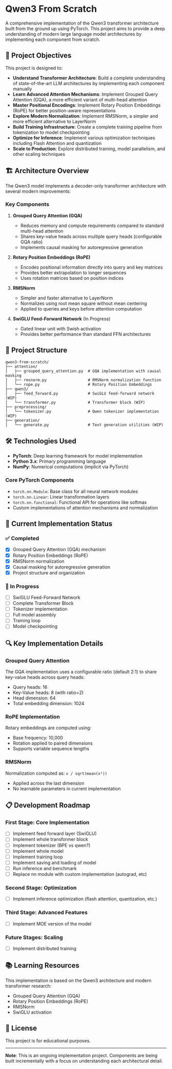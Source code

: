 # Qwen3 From Scratch

A comprehensive implementation of the Qwen3 transformer architecture built from the ground up using PyTorch. This project aims to provide a deep understanding of modern large language model architectures by implementing each component from scratch.

## 🎯 Project Objectives

This project is designed to:

- **Understand Transformer Architecture**: Build a complete understanding of state-of-the-art LLM architectures by implementing each component manually
- **Learn Advanced Attention Mechanisms**: Implement Grouped Query Attention (GQA), a more efficient variant of multi-head attention
- **Master Positional Encodings**: Implement Rotary Position Embeddings (RoPE) for better position-aware representations
- **Explore Modern Normalization**: Implement RMSNorm, a simpler and more efficient alternative to LayerNorm
- **Build Training Infrastructure**: Create a complete training pipeline from tokenization to model checkpointing
- **Optimize for Inference**: Implement various optimization techniques including Flash Attention and quantization
- **Scale to Production**: Explore distributed training, model parallelism, and other scaling techniques

## 🏗️ Architecture Overview

The Qwen3 model implements a decoder-only transformer architecture with several modern improvements:

### Key Components

1. **Grouped Query Attention (GQA)**
   - Reduces memory and compute requirements compared to standard multi-head attention
   - Shares key-value heads across multiple query heads (configurable GQA ratio)
   - Implements causal masking for autoregressive generation

2. **Rotary Position Embeddings (RoPE)**
   - Encodes positional information directly into query and key matrices
   - Provides better extrapolation to longer sequences
   - Uses rotation matrices based on position indices

3. **RMSNorm**
   - Simpler and faster alternative to LayerNorm
   - Normalizes using root mean square without mean centering
   - Applied to queries and keys before attention computation

4. **SwiGLU Feed-Forward Network** (In Progress)
   - Gated linear unit with Swish activation
   - Provides better performance than standard FFN architectures

## 📁 Project Structure

```
qwen3-from-scratch/
├── attention/
│   ├── grouped_query_attention.py  # GQA implementation with causal masking
│   ├── rmsnorm.py                  # RMSNorm normalization function
│   └── rope.py                     # Rotary Position Embeddings
├── qwen3/
│   ├── feed_forward.py             # SwiGLU feed-forward network (WIP)
│   └── transformer.py              # Transformer block (WIP)
├── preprocessing/
│   └── tokenizer.py                # Qwen tokenizer implementation (WIP)
├── generation/
│   └── generate.py                 # Text generation utilities (WIP)
```

## 🛠️ Technologies Used

- **PyTorch**: Deep learning framework for model implementation
- **Python 3.x**: Primary programming language
- **NumPy**: Numerical computations (implicit via PyTorch)

### Core PyTorch Components
- `torch.nn.Module`: Base class for all neural network modules
- `torch.nn.Linear`: Linear transformation layers
- `torch.nn.functional`: Functional API for operations like softmax
- Custom implementations of attention mechanisms and normalization

## 🚀 Current Implementation Status

### ✅ Completed
- [x] Grouped Query Attention (GQA) mechanism
- [x] Rotary Position Embeddings (RoPE)
- [x] RMSNorm normalization
- [x] Causal masking for autoregressive generation
- [x] Project structure and organization

### 🔄 In Progress
- [ ] SwiGLU Feed-Forward Network
- [ ] Complete Transformer Block
- [ ] Tokenizer implementation
- [ ] Full model assembly
- [ ] Training loop
- [ ] Model checkpointing

## 🔍 Key Implementation Details

### Grouped Query Attention
The GQA implementation uses a configurable ratio (default 2:1) to share key-value heads across query heads:
- Query heads: 16
- Key-Value heads: 8 (with ratio=2)
- Head dimension: 64
- Total embedding dimension: 1024

### RoPE Implementation
Rotary embeddings are computed using:
- Base frequency: 10,000
- Rotation applied to paired dimensions
- Supports variable sequence lengths

### RMSNorm
Normalization computed as: `x / sqrt(mean(x²))`
- Applied across the last dimension
- No learnable parameters in current implementation


## 📋 Development Roadmap

### First Stage: Core Implementation
- [ ] Implement feed forward layer (SwiGLU)
- [ ] Implement whole transformer block
- [ ] Implement tokenizer (BPE vs qwen?)
- [ ] Implement whole model
- [ ] Implement training loop
- [ ] Implement saving and loading of model
- [ ] Run inference and benchmark
- [ ] Replace nn module with custom implementation (autograd, etc)

### Second Stage: Optimization
- [ ] Implement inference optimization (flash attention, quantization, etc.)

### Third Stage: Advanced Features
- [ ] Implement MOE version of the model

### Future Stages: Scaling
- [ ] Implement distributed training

## 📚 Learning Resources

This implementation is based on the Qwen3 architecture and modern transformer research:
- Grouped Query Attention (GQA)
- Rotary Position Embeddings (RoPE)
- RMSNorm
- SwiGLU activation

## 📝 License

This project is for educational purposes.

---

**Note**: This is an ongoing implementation project. Components are being built incrementally with a focus on understanding each architectural detail.
